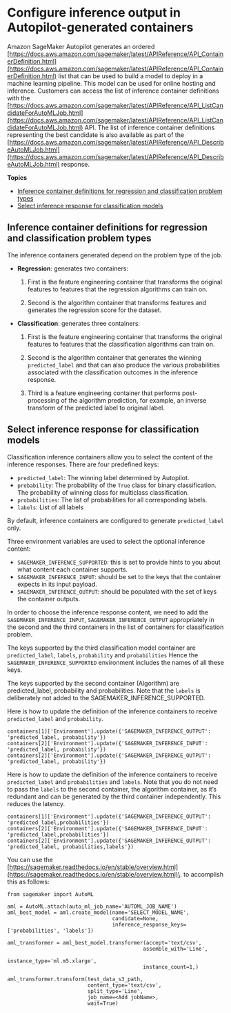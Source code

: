 # Configure inference output in Autopilot\-generated containers<a name="autopilot-automate-model-development-container-output"></a>

Amazon SageMaker Autopilot generates an ordered [https://docs.aws.amazon.com/sagemaker/latest/APIReference/API_ContainerDefinition.html](https://docs.aws.amazon.com/sagemaker/latest/APIReference/API_ContainerDefinition.html) list that can be used to build a model to deploy in a machine learning pipeline\. This model can be used for online hosting and inference\. Customers can access the list of inference container definitions with the [https://docs.aws.amazon.com/sagemaker/latest/APIReference/API_ListCandidateForAutoMLJob.html](https://docs.aws.amazon.com/sagemaker/latest/APIReference/API_ListCandidateForAutoMLJob.html) API\. The list of inference container definitions representing the best candidate is also available as part of the [https://docs.aws.amazon.com/sagemaker/latest/APIReference/API_DescribeAutoMLJob.html](https://docs.aws.amazon.com/sagemaker/latest/APIReference/API_DescribeAutoMLJob.html) response\.

**Topics**
+ [Inference container definitions for regression and classification problem types](#autopilot-problem-type-container-output)
+ [Select inference response for classification models](#autopilot-classification-container-inference-response)

## Inference container definitions for regression and classification problem types<a name="autopilot-problem-type-container-output"></a>

The inference containers generated depend on the problem type of the job\.
+ **Regression**: generates two containers:

  1. First is the feature engineering container that transforms the original features to features that the regression algorithms can train on\.

  1. Second is the algorithm container that transforms features and generates the regression score for the dataset\.
+ **Classification**: generates three containers:

  1. First is the feature engineering container that transforms the original features to features that the classification algorithms can train on\.

  1. Second is the algorithm container that generates the winning `predicted_label` and that can also produce the various probabilities associated with the classification outcomes in the inference response\.

  1. Third is a feature engineering container that performs post\-processing of the algorithm prediction, for example, an inverse transform of the predicted label to original label\.

## Select inference response for classification models<a name="autopilot-classification-container-inference-response"></a>

Classification inference containers allow you to select the content of the inference responses\. There are four predefined keys:
+ `predicted_label`: The winning label determined by Autopilot\.
+ `probability`: The probability of the `True` class for binary classification\. The probability of winning class for multiclass classification\.
+ `probabilities`: The list of probabilities for all corresponding labels\.
+ `labels`: List of all labels

By default, inference containers are configured to generate `predicted_label` only\.

Three environment variables are used to select the optional inference content:
+ `SAGEMAKER_INFERENCE_SUPPORTED`: this is set to provide hints to you about what content each container supports\.
+ `SAGEMAKER_INFERENCE_INPUT`: should be set to the keys that the container expects in its input payload\.
+ `SAGEMAKER_INFERENCE_OUTPUT`: should be populated with the set of keys the container outputs\.

In order to choose the inference response content, we need to add the `SAGEMAKER_INFERENCE_INPUT`, `SAGEMAKER_INFERENCE_OUTPUT` appropriately in the second and the third containers in the list of containers for classification problem\.

The keys supported by the third classification model container are `predicted_label`, `labels`, `probability` and `probabilities` Hence the `SAGEMAKER_INFERENCE_SUPPORTED` environment includes the names of all these keys\.

The keys supported by the second container \(Algorithm\) are predicted\_label, probability and probabilities\. Note that the `labels` is deliberately not added to the SAGEMAKER\_INFERENCE\_SUPPORTED\. 

Here is how to update the definition of the inference containers to receive `predicted_label` and `probability`\. 

```
containers[1]['Environment'].update({'SAGEMAKER_INFERENCE_OUTPUT': 'predicted_label, probability'})
containers[2]['Environment'].update({'SAGEMAKER_INFERENCE_INPUT': 'predicted_label, probability'})
containers[2]['Environment'].update({'SAGEMAKER_INFERENCE_OUTPUT': 'predicted_label, probability'})
```

Here is how to update the definition of the inference containers to receive `predicted_label` and `probabilities` and `labels`\. Note that you do not need to pass the `labels` to the second container, the algorithm container, as it’s redundant and can be generated by the third container independently\. This reduces the latency\.

```
containers[1]['Environment'].update({'SAGEMAKER_INFERENCE_OUTPUT': 'predicted_label,probabilities'})
containers[2]['Environment'].update({'SAGEMAKER_INFERENCE_INPUT': 'predicted_label,probabilities'})
containers[2]['Environment'].update({'SAGEMAKER_INFERENCE_OUTPUT': 'predicted_label, probabilities,labels'})
```

You can use the [https://sagemaker.readthedocs.io/en/stable/overview.html](https://sagemaker.readthedocs.io/en/stable/overview.html)\. to accomplish this as follows:

```
from sagemaker import AutoML

aml = AutoML.attach(auto_ml_job_name='AUTOML_JOB_NAME')
aml_best_model = aml.create_model(name='SELECT_MODEL_NAME',
                                  candidate=None,
                                  inference_response_keys=['probabilities', 'labels'])

aml_transformer = aml_best_model.transformer(accept='text/csv',
                                            assemble_with='Line',
                                            instance_type='ml.m5.xlarge',
                                            instance_count=1,)

aml_transformer.transform(test_data_s3_path,
                          content_type='text/csv',
                          split_type='Line',
                          job_name=<Add jobName>,
                          wait=True)
```